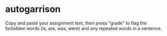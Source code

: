 # autogarrison

Copy and paste your assignment text, then press "grade" to flag the forbidden words (is, are, was, were) and any repeated words in a sentence.
